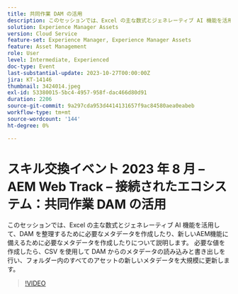```yaml
---
title: 共同作業 DAM の活用
description: このセッションでは、Excel の主な数式とジェネレーティブ AI 機能を活用して、DAM を整理するために必要なメタデータを作成したり、新しいAEM機能に備えるために必要なメタデータを作成したりについて説明します。 必要な値を作成したら、CSV を使用して DAM からのメタデータの読み込みと書き出しを行い、フォルダー内のすべてのアセットの新しいメタデータを大規模に更新します。
solution: Experience Manager Assets
version: Cloud Service
feature-set: Experience Manager, Experience Manager Assets
feature: Asset Management
role: User
level: Intermediate, Experienced
doc-type: Event
last-substantial-update: 2023-10-27T00:00:00Z
jira: KT-14146
thumbnail: 3424014.jpeg
exl-id: 53380015-5bc4-4957-958f-dac466d80d91
duration: 2206
source-git-commit: 9a297cda953d4414131657f9ac84580aea0eabeb
workflow-type: tm+mt
source-wordcount: '144'
ht-degree: 0%

---
```


# スキル交換イベント 2023 年 8 月 – AEM Web Track – 接続されたエコシステム：共同作業 DAM の活用

このセッションでは、Excel の主な数式とジェネレーティブ AI 機能を活用して、DAM を整理するために必要なメタデータを作成したり、新しいAEM機能に備えるために必要なメタデータを作成したりについて説明します。 必要な値を作成したら、CSV を使用して DAM からのメタデータの読み込みと書き出しを行い、フォルダー内のすべてのアセットの新しいメタデータを大規模に更新します。

>[!VIDEO](https://video.tv.adobe.com/v/3424014/?learn=on)
